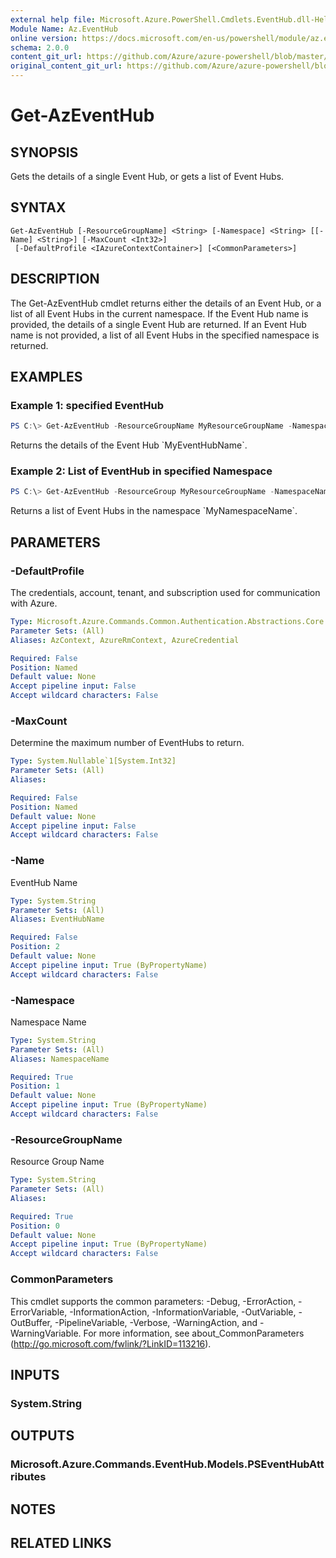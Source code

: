 ```yaml
---
external help file: Microsoft.Azure.PowerShell.Cmdlets.EventHub.dll-Help.xml
Module Name: Az.EventHub
online version: https://docs.microsoft.com/en-us/powershell/module/az.eventhub/get-azeventhub
schema: 2.0.0
content_git_url: https://github.com/Azure/azure-powershell/blob/master/src/EventHub/EventHub/help/Get-AzEventHub.md
original_content_git_url: https://github.com/Azure/azure-powershell/blob/master/src/EventHub/EventHub/help/Get-AzEventHub.md
---
```


# Get-AzEventHub

## SYNOPSIS
Gets the details of a single Event Hub, or gets a list of Event Hubs.

## SYNTAX

```
Get-AzEventHub [-ResourceGroupName] <String> [-Namespace] <String> [[-Name] <String>] [-MaxCount <Int32>]
 [-DefaultProfile <IAzureContextContainer>] [<CommonParameters>]
```

## DESCRIPTION
The Get-AzEventHub cmdlet returns either the details of an Event Hub, or a list of all Event Hubs in the current namespace.
If the Event Hub name is provided, the details of a single Event Hub are returned.
If an Event Hub name is not provided, a list of all Event Hubs in the specified namespace is returned.

## EXAMPLES

### Example 1: specified EventHub
```powershell
PS C:\> Get-AzEventHub -ResourceGroupName MyResourceGroupName -NamespaceName MyNamespaceName -EventHubName MyEventHubName
```

Returns the details of the Event Hub \`MyEventHubName\`.

### Example 2: List of EventHub in specified Namespace
```powershell
PS C:\> Get-AzEventHub -ResourceGroup MyResourceGroupName -NamespaceName MyNamespaceName
```

Returns a list of Event Hubs in the namespace \`MyNamespaceName\`.

## PARAMETERS

### -DefaultProfile
The credentials, account, tenant, and subscription used for communication with Azure.

```yaml
Type: Microsoft.Azure.Commands.Common.Authentication.Abstractions.Core.IAzureContextContainer
Parameter Sets: (All)
Aliases: AzContext, AzureRmContext, AzureCredential

Required: False
Position: Named
Default value: None
Accept pipeline input: False
Accept wildcard characters: False
```

### -MaxCount
Determine the maximum number of EventHubs to return.

```yaml
Type: System.Nullable`1[System.Int32]
Parameter Sets: (All)
Aliases:

Required: False
Position: Named
Default value: None
Accept pipeline input: False
Accept wildcard characters: False
```

### -Name
EventHub Name

```yaml
Type: System.String
Parameter Sets: (All)
Aliases: EventHubName

Required: False
Position: 2
Default value: None
Accept pipeline input: True (ByPropertyName)
Accept wildcard characters: False
```

### -Namespace
Namespace Name

```yaml
Type: System.String
Parameter Sets: (All)
Aliases: NamespaceName

Required: True
Position: 1
Default value: None
Accept pipeline input: True (ByPropertyName)
Accept wildcard characters: False
```

### -ResourceGroupName
Resource Group Name

```yaml
Type: System.String
Parameter Sets: (All)
Aliases:

Required: True
Position: 0
Default value: None
Accept pipeline input: True (ByPropertyName)
Accept wildcard characters: False
```

### CommonParameters
This cmdlet supports the common parameters: -Debug, -ErrorAction, -ErrorVariable, -InformationAction, -InformationVariable, -OutVariable, -OutBuffer, -PipelineVariable, -Verbose, -WarningAction, and -WarningVariable. For more information, see about_CommonParameters (http://go.microsoft.com/fwlink/?LinkID=113216).

## INPUTS

### System.String

## OUTPUTS

### Microsoft.Azure.Commands.EventHub.Models.PSEventHubAttributes

## NOTES

## RELATED LINKS

